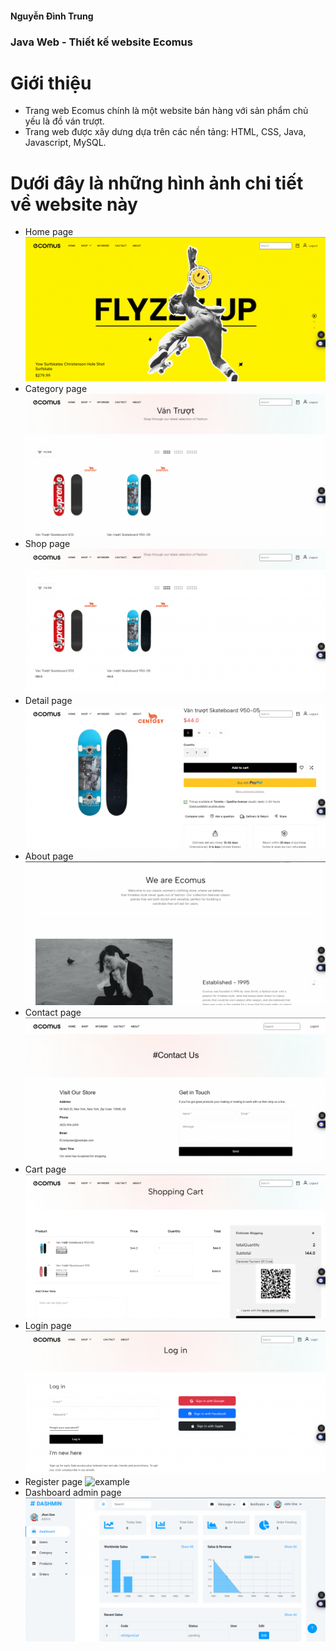 #### Nguyễn Đình Trung
 ### Java Web - Thiết kế website Ecomus
 # Giới thiệu
 - Trang web Ecomus chính là một website bán hàng với sản phẩm chủ yếu là đồ ván trượt.
 - Trang web được xây dưng dựa trên các nền tảng: HTML, CSS, Java, Javascript, MySQL.
# Dưới đây là những hình ảnh chi tiết về website này
- Home page
![example](./images/home.jpg)
- Category page
![example](./images/category.jpg)
- Shop page
![example](./images/shop.jpg)
- Detail page
![example](./images/detail.jpg)
- About page
![example](./images/about.jpg)
- Contact page
![example](./images/contact.jpg)
- Cart page
![example](./images/cart.jpg)
- Login page
![example](./images/login.jpg)
- Register page
![example](./images/rigister.jpg)
- Dashboard admin page
![example](./images/dashboard.jpg)
